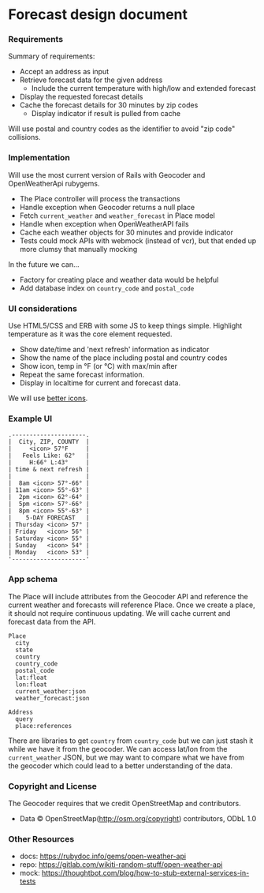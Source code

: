 # Forecast design document

### Requirements

Summary of requirements:

- Accept an address as input
- Retrieve forecast data for the given address
  - Include the current temperature with high/low and extended forecast
- Display the requested forecast details
- Cache the forecast details for 30 minutes by zip codes
  - Display indicator if result is pulled from cache

Will use postal and country codes as the identifier to avoid "zip code" collisions.

### Implementation

Will use the most current version of Rails with Geocoder and OpenWeatherApi rubygems.
- The Place controller will process the transactions
- Handle exception when Geocoder returns a null place
- Fetch `current_weather` and `weather_forecast` in Place model
- Handle when exception when OpenWeatherAPI fails
- Cache each weather objects for 30 minutes and provide indicator
- Tests could mock APIs with webmock (instead of vcr),
  but that ended up more clumsy that manually mocking

In the future we can...
- Factory for creating place and weather data would be helpful
- Add database index on `country_code` and `postal_code`

### UI considerations

Use HTML5/CSS and ERB with some JS to keep things simple.
Highlight temperature as it was the core element requested.

- Show date/time and 'next refresh' information as indicator
- Show the name of the place including postal and country codes
- Show icon, temp in °F (or °C) with max/min after
- Repeat the same forecast information.
- Display in localtime for current and forecast data.

We will use [better icons](https://github.com/hasankoroglu/OpenWeatherMap-Icons).

### Example UI

```
.---------------------.
|  City, ZIP, COUNTY  |
|     <icon> 57°F     |
|   Feels Like: 62°   |
|     H:66° L:43°     |
| time & next refresh |
|                     |
|  8am <icon> 57°-66° |
| 11am <icon> 55°-63° |
|  2pm <icon> 62°-64° |
|  5pm <icon> 57°-66° |
|  8pm <icon> 55°-63° |
|    5-DAY FORECAST   |
| Thursday <icon> 57° |
| Friday   <icon> 56° |
| Saturday <icon> 55° |
| Sunday   <icon> 54° |
| Monday   <icon> 53° |
'---------------------'
```

### App schema

The Place will include attributes from the Geocoder API and
reference the current weather and forecasts will reference Place.
Once we create a place, it should not require continuous updating.
We will cache current and forecast data from the API.

```
Place
  city
  state
  country
  country_code
  postal_code
  lat:float
  lon:float
  current_weather:json
  weather_forecast:json

Address
  query
  place:references
```

There are libraries to get `country` from `country_code`
but we can just stash it while we have it from the geocoder.
We can access lat/lon from the `current_weather` JSON,
but we may want to compare what we have from the geocoder
which could lead to a better understanding of the data.

### Copyright and License

The Geocoder requires that we credit OpenStreetMap and contributors.
- Data © OpenStreetMap(http://osm.org/copyright) contributors, ODbL 1.0

### Other Resources

- docs: https://rubydoc.info/gems/open-weather-api
- repo: https://gitlab.com/wikiti-random-stuff/open-weather-api
- mock: https://thoughtbot.com/blog/how-to-stub-external-services-in-tests
